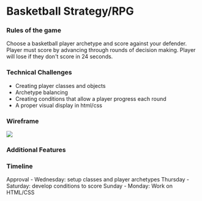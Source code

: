 # Basketball Strategy/RPG

### Rules of the game
Choose a basketball player archetype and score against your defender. Player must score by advancing through rounds of decision making. Player will lose if they don't score in 24 seconds.  

### Technical Challenges
* Creating player classes and objects
* Archetype balancing
* Creating conditions that allow a player progress each round
* A proper visual display in html/css
### Wireframe
![](./project-proposal-mod1/wireframe.jpg)


### Additional Features 


### Timeline 
Approval - Wednesday: setup classes and player archetypes
Thursday - Saturday: develop conditions to score
Sunday - Monday: Work on HTML/CSS